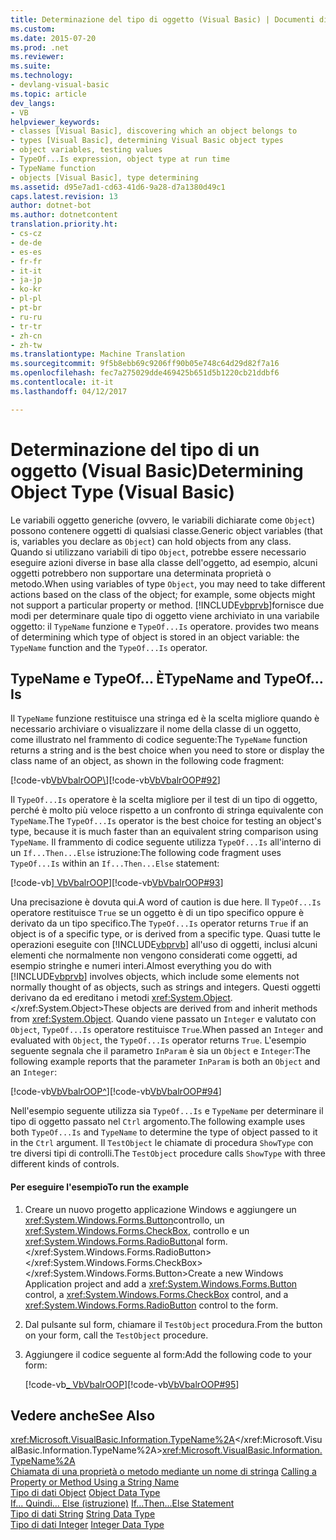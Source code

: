 ```yaml
---
title: Determinazione del tipo di oggetto (Visual Basic) | Documenti di Microsoft
ms.custom: 
ms.date: 2015-07-20
ms.prod: .net
ms.reviewer: 
ms.suite: 
ms.technology:
- devlang-visual-basic
ms.topic: article
dev_langs:
- VB
helpviewer_keywords:
- classes [Visual Basic], discovering which an object belongs to
- types [Visual Basic], determining Visual Basic object types
- object variables, testing values
- TypeOf...Is expression, object type at run time
- TypeName function
- objects [Visual Basic], type determining
ms.assetid: d95e7ad1-cd63-41d6-9a28-d7a1380d49c1
caps.latest.revision: 13
author: dotnet-bot
ms.author: dotnetcontent
translation.priority.ht:
- cs-cz
- de-de
- es-es
- fr-fr
- it-it
- ja-jp
- ko-kr
- pl-pl
- pt-br
- ru-ru
- tr-tr
- zh-cn
- zh-tw
ms.translationtype: Machine Translation
ms.sourcegitcommit: 9f5b8ebb69c9206ff90b05e748c64d29d82f7a16
ms.openlocfilehash: fec7a275029dde469425b651d5b1220cb21ddbf6
ms.contentlocale: it-it
ms.lasthandoff: 04/12/2017

---
```

# <a name="determining-object-type-visual-basic"></a><span data-ttu-id="c0770-102">Determinazione del tipo di un oggetto (Visual Basic)</span><span class="sxs-lookup"><span data-stu-id="c0770-102">Determining Object Type (Visual Basic)</span></span>
<span data-ttu-id="c0770-103">Le variabili oggetto generiche (ovvero, le variabili dichiarate come `Object`) possono contenere oggetti di qualsiasi classe.</span><span class="sxs-lookup"><span data-stu-id="c0770-103">Generic object variables (that is, variables you declare as `Object`) can hold objects from any class.</span></span> <span data-ttu-id="c0770-104">Quando si utilizzano variabili di tipo `Object`, potrebbe essere necessario eseguire azioni diverse in base alla classe dell'oggetto, ad esempio, alcuni oggetti potrebbero non supportare una determinata proprietà o metodo.</span><span class="sxs-lookup"><span data-stu-id="c0770-104">When using variables of type `Object`, you may need to take different actions based on the class of the object; for example, some objects might not support a particular property or method.</span></span> [!INCLUDE[vbprvb](../../../../csharp/programming-guide/concepts/linq/includes/vbprvb_md.md)]<span data-ttu-id="c0770-105">fornisce due modi per determinare quale tipo di oggetto viene archiviato in una variabile oggetto: il `TypeName` funzione e `TypeOf...Is` operatore.</span><span class="sxs-lookup"><span data-stu-id="c0770-105"> provides two means of determining which type of object is stored in an object variable: the `TypeName` function and the `TypeOf...Is` operator.</span></span>  
  
## <a name="typename-and-typeofis"></a><span data-ttu-id="c0770-106">TypeName e TypeOf... È</span><span class="sxs-lookup"><span data-stu-id="c0770-106">TypeName and TypeOf…Is</span></span>  
 <span data-ttu-id="c0770-107">Il `TypeName` funzione restituisce una stringa ed è la scelta migliore quando è necessario archiviare o visualizzare il nome della classe di un oggetto, come illustrato nel frammento di codice seguente:</span><span class="sxs-lookup"><span data-stu-id="c0770-107">The `TypeName` function returns a string and is the best choice when you need to store or display the class name of an object, as shown in the following code fragment:</span></span>  
  
 <span data-ttu-id="c0770-108">[!code-vb[VbVbalrOOP&#92;](../../../../visual-basic/misc/codesnippet/VisualBasic/determining-object-type_1.vb)]</span><span class="sxs-lookup"><span data-stu-id="c0770-108">[!code-vb[VbVbalrOOP#92](../../../../visual-basic/misc/codesnippet/VisualBasic/determining-object-type_1.vb)]</span></span>  
  
 <span data-ttu-id="c0770-109">Il `TypeOf...Is` operatore è la scelta migliore per il test di un tipo di oggetto, perché è molto più veloce rispetto a un confronto di stringa equivalente con `TypeName`.</span><span class="sxs-lookup"><span data-stu-id="c0770-109">The `TypeOf...Is` operator is the best choice for testing an object's type, because it is much faster than an equivalent string comparison using `TypeName`.</span></span> <span data-ttu-id="c0770-110">Il frammento di codice seguente utilizza `TypeOf...Is` all'interno di un `If...Then...Else` istruzione:</span><span class="sxs-lookup"><span data-stu-id="c0770-110">The following code fragment uses `TypeOf...Is` within an `If...Then...Else` statement:</span></span>  
  
 <span data-ttu-id="c0770-111">[!code-vb[&#93; VbVbalrOOP](../../../../visual-basic/misc/codesnippet/VisualBasic/determining-object-type_2.vb)]</span><span class="sxs-lookup"><span data-stu-id="c0770-111">[!code-vb[VbVbalrOOP#93](../../../../visual-basic/misc/codesnippet/VisualBasic/determining-object-type_2.vb)]</span></span>  
  
 <span data-ttu-id="c0770-112">Una precisazione è dovuta qui.</span><span class="sxs-lookup"><span data-stu-id="c0770-112">A word of caution is due here.</span></span> <span data-ttu-id="c0770-113">Il `TypeOf...Is` operatore restituisce `True` se un oggetto è di un tipo specifico oppure è derivato da un tipo specifico.</span><span class="sxs-lookup"><span data-stu-id="c0770-113">The `TypeOf...Is` operator returns `True` if an object is of a specific type, or is derived from a specific type.</span></span> <span data-ttu-id="c0770-114">Quasi tutte le operazioni eseguite con [!INCLUDE[vbprvb](../../../../csharp/programming-guide/concepts/linq/includes/vbprvb_md.md)] all'uso di oggetti, inclusi alcuni elementi che normalmente non vengono considerati come oggetti, ad esempio stringhe e numeri interi.</span><span class="sxs-lookup"><span data-stu-id="c0770-114">Almost everything you do with [!INCLUDE[vbprvb](../../../../csharp/programming-guide/concepts/linq/includes/vbprvb_md.md)] involves objects, which include some elements not normally thought of as objects, such as strings and integers.</span></span> <span data-ttu-id="c0770-115">Questi oggetti derivano da ed ereditano i metodi <xref:System.Object>.</xref:System.Object></span><span class="sxs-lookup"><span data-stu-id="c0770-115">These objects are derived from and inherit methods from <xref:System.Object>.</span></span> <span data-ttu-id="c0770-116">Quando viene passato un `Integer` e valutato con `Object`, `TypeOf...Is` operatore restituisce `True`.</span><span class="sxs-lookup"><span data-stu-id="c0770-116">When passed an `Integer` and evaluated with `Object`, the `TypeOf...Is` operator returns `True`.</span></span> <span data-ttu-id="c0770-117">L'esempio seguente segnala che il parametro `InParam` è sia un `Object` e `Integer`:</span><span class="sxs-lookup"><span data-stu-id="c0770-117">The following example reports that the parameter `InParam` is both an `Object` and an `Integer`:</span></span>  
  
 <span data-ttu-id="c0770-118">[!code-vb[VbVbalrOOP&#94;](../../../../visual-basic/misc/codesnippet/VisualBasic/determining-object-type_3.vb)]</span><span class="sxs-lookup"><span data-stu-id="c0770-118">[!code-vb[VbVbalrOOP#94](../../../../visual-basic/misc/codesnippet/VisualBasic/determining-object-type_3.vb)]</span></span>  
  
 <span data-ttu-id="c0770-119">Nell'esempio seguente utilizza sia `TypeOf...Is` e `TypeName` per determinare il tipo di oggetto passato nel `Ctrl` argomento.</span><span class="sxs-lookup"><span data-stu-id="c0770-119">The following example uses both `TypeOf...Is` and `TypeName` to determine the type of object passed to it in the `Ctrl` argument.</span></span> <span data-ttu-id="c0770-120">Il `TestObject` le chiamate di procedura `ShowType` con tre diversi tipi di controlli.</span><span class="sxs-lookup"><span data-stu-id="c0770-120">The `TestObject` procedure calls `ShowType` with three different kinds of controls.</span></span>  
  
#### <a name="to-run-the-example"></a><span data-ttu-id="c0770-121">Per eseguire l'esempio</span><span class="sxs-lookup"><span data-stu-id="c0770-121">To run the example</span></span>  
  
1.  <span data-ttu-id="c0770-122">Creare un nuovo progetto applicazione Windows e aggiungere un <xref:System.Windows.Forms.Button>controllo, un <xref:System.Windows.Forms.CheckBox>, controllo e un <xref:System.Windows.Forms.RadioButton>al form.</xref:System.Windows.Forms.RadioButton> </xref:System.Windows.Forms.CheckBox> </xref:System.Windows.Forms.Button></span><span class="sxs-lookup"><span data-stu-id="c0770-122">Create a new Windows Application project and add a <xref:System.Windows.Forms.Button> control, a <xref:System.Windows.Forms.CheckBox> control, and a <xref:System.Windows.Forms.RadioButton> control to the form.</span></span>  
  
2.  <span data-ttu-id="c0770-123">Dal pulsante sul form, chiamare il `TestObject` procedura.</span><span class="sxs-lookup"><span data-stu-id="c0770-123">From the button on your form, call the `TestObject` procedure.</span></span>  
  
3.  <span data-ttu-id="c0770-124">Aggiungere il codice seguente al form:</span><span class="sxs-lookup"><span data-stu-id="c0770-124">Add the following code to your form:</span></span>  
  
     <span data-ttu-id="c0770-125">[!code-vb[&#95; VbVbalrOOP](../../../../visual-basic/misc/codesnippet/VisualBasic/determining-object-type_4.vb)]</span><span class="sxs-lookup"><span data-stu-id="c0770-125">[!code-vb[VbVbalrOOP#95](../../../../visual-basic/misc/codesnippet/VisualBasic/determining-object-type_4.vb)]</span></span>  
  
## <a name="see-also"></a><span data-ttu-id="c0770-126">Vedere anche</span><span class="sxs-lookup"><span data-stu-id="c0770-126">See Also</span></span>  
 <span data-ttu-id="c0770-127"><xref:Microsoft.VisualBasic.Information.TypeName%2A></xref:Microsoft.VisualBasic.Information.TypeName%2A></span><span class="sxs-lookup"><span data-stu-id="c0770-127"><xref:Microsoft.VisualBasic.Information.TypeName%2A></span></span>   
<span data-ttu-id="c0770-128"> [Chiamata di una proprietà o metodo mediante un nome di stringa](../../../../visual-basic/programming-guide/language-features/early-late-binding/calling-a-property-or-method-using-a-string-name.md) </span><span class="sxs-lookup"><span data-stu-id="c0770-128"> [Calling a Property or Method Using a String Name](../../../../visual-basic/programming-guide/language-features/early-late-binding/calling-a-property-or-method-using-a-string-name.md) </span></span>  
<span data-ttu-id="c0770-129"> [Tipo di dati Object](../../../../visual-basic/language-reference/data-types/object-data-type.md) </span><span class="sxs-lookup"><span data-stu-id="c0770-129"> [Object Data Type](../../../../visual-basic/language-reference/data-types/object-data-type.md) </span></span>  
<span data-ttu-id="c0770-130"> [If... Quindi... Else (istruzione)](../../../../visual-basic/language-reference/statements/if-then-else-statement.md) </span><span class="sxs-lookup"><span data-stu-id="c0770-130"> [If...Then...Else Statement](../../../../visual-basic/language-reference/statements/if-then-else-statement.md) </span></span>  
<span data-ttu-id="c0770-131"> [Tipo di dati String](../../../../visual-basic/language-reference/data-types/string-data-type.md) </span><span class="sxs-lookup"><span data-stu-id="c0770-131"> [String Data Type](../../../../visual-basic/language-reference/data-types/string-data-type.md) </span></span>  
<span data-ttu-id="c0770-132"> [Tipo di dati Integer](../../../../visual-basic/language-reference/data-types/integer-data-type.md)</span><span class="sxs-lookup"><span data-stu-id="c0770-132"> [Integer Data Type](../../../../visual-basic/language-reference/data-types/integer-data-type.md)</span></span>
